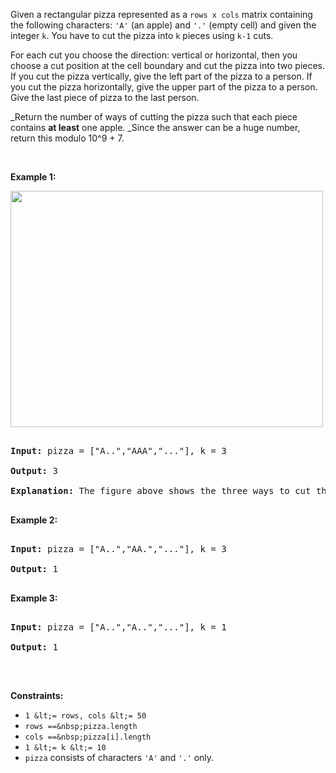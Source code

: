 Given a rectangular pizza represented as a `` rows x cols ``&nbsp;matrix containing the following characters: `` 'A' `` (an apple) and `` '.' `` (empty cell) and given the integer `` k ``. You have to cut the pizza into `` k `` pieces using `` k-1 `` cuts.&nbsp;

For each cut you choose the direction: vertical or horizontal, then you choose a cut position at the cell boundary and cut the pizza into two pieces. If you cut the pizza vertically, give the left part of the pizza to a person. If you cut the pizza horizontally, give the upper part of the pizza to a person. Give the last piece of pizza to the last person.

_Return the number of ways of cutting the pizza such that each piece contains __at least__ one apple.&nbsp;_Since the answer can be a huge number, return this modulo 10^9 + 7.

&nbsp;

__Example 1:__

<strong><img alt="" src="https://assets.leetcode.com/uploads/2020/04/23/ways_to_cut_apple_1.png" style="width: 500px; height: 378px;"/></strong>

<pre>
<strong>Input:</strong> pizza = ["A..","AAA","..."], k = 3
<strong>Output:</strong> 3 
<strong>Explanation:</strong> The figure above shows the three ways to cut the pizza. Note that pieces must contain at least one apple.
</pre>

__Example 2:__

<pre>
<strong>Input:</strong> pizza = ["A..","AA.","..."], k = 3
<strong>Output:</strong> 1
</pre>

__Example 3:__

<pre>
<strong>Input:</strong> pizza = ["A..","A..","..."], k = 1
<strong>Output:</strong> 1
</pre>

&nbsp;

__Constraints:__

*   `` 1 &lt;= rows, cols &lt;= 50 ``
*   `` rows ==&nbsp;pizza.length ``
*   `` cols ==&nbsp;pizza[i].length ``
*   `` 1 &lt;= k &lt;= 10 ``
*   `` pizza `` consists of characters `` 'A' ``&nbsp;and `` '.' `` only.